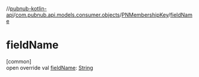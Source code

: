 //[pubnub-kotlin-api](../../../index.md)/[com.pubnub.api.models.consumer.objects](../index.md)/[PNMembershipKey](index.md)/[fieldName](field-name.md)

# fieldName

[common]\
open override val [fieldName](field-name.md): [String](https://kotlinlang.org/api/latest/jvm/stdlib/kotlin/-string/index.html)
